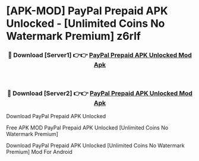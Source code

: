 # [APK-MOD] PayPal Prepaid APK Unlocked - [Unlimited Coins No Watermark Premium] z6rlf



<div align="center">
<h3>🔴 Download [Server1] 👉👉 <a href="https://momento.my/?title=PayPal_Prepaid_APK_Unlocked">PayPal Prepaid APK Unlocked Mod Apk</a></h3><br>

<h3>🔴 Download [Server2] 👉👉 <a href="https://momento.my/?title=PayPal_Prepaid_APK_Unlocked">PayPal Prepaid APK Unlocked Mod Apk</a></h3>
</div>



Download PayPal Prepaid APK Unlocked 

Free APK MOD PayPal Prepaid APK Unlocked [Unlimited Coins No Watermark Premium]

Download PayPal Prepaid APK Unlocked [Unlimited Coins No Watermark Premium] Mod For Android
